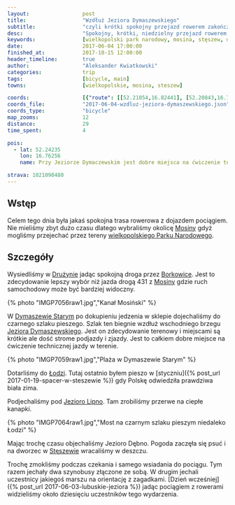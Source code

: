 ```yaml
---
layout:                 post
title:                  "Wzdłuż Jeziora Dymaszewskiego"
subtitle:               "czyli krótki spokojny przejazd rowerem zakończony solidnym deszczem"
desc:                   "Spokojny, krótki, niedzielny przejazd rowerem przez kraniec Wielkopolskiego Parku Narodowego. Główną częścią była jazda po czarnym szlaku pieszym wzdłuż jeziora."
keywords:               [wielkopolski park narodowy, mosina, stęszew, dymaszewo, jezioro]
date:                   2017-06-04 17:00:00
finished_at:            2017-10-15 12:00:00
header_timeline:        true
author:                 "Aleksander Kwiatkowski"
categories:             trip
tags:                   [bicycle, main]
towns:                  [wielkopolskie, mosina, steszew]

coords:                 [{"route": [[52.21054,16.82441], [52.20843,16.78235], [52.21801,16.78459], [52.23383,16.76691], [52.24981,16.75360], [52.25585,16.75420], [52.26652,16.73352], [52.27056,16.71944], [52.28406,16.70030], [52.29660,16.69773], [52.28862,16.71626], [52.27991,16.70923]], "type": "bicycle"}]
coords_file:            "2017-06-04-wzdluz-jeziora-dymaszewskiego.json"
coords_type:            "bicycle"
map_zooms:              12
distance:               29
time_spent:             4

pois:
  - lat: 52.24235
    lon: 16.76256
    name: Przy Jeziorze Dymaczewskim jest dobre miejsca na ćwiczenie technicznej jazdy w terenie

strava: 1021090480
---
```


[wiki-mosina]: https://pl.wikipedia.org/wiki/Mosina
[wiki-wpn]: https://pl.wikipedia.org/wiki/Wielkopolski_Park_Narodowy
[wiki-druzyna]: https://pl.wikipedia.org/wiki/Dru%C5%BCyna_(wojew%C3%B3dztwo_wielkopolskie)
[wiki-borkowice]: https://pl.wikipedia.org/wiki/Borkowice_(wojew%C3%B3dztwo_wielkopolskie)
[wiki-dymaszewo-stare]: https://pl.wikipedia.org/wiki/Dymaczewo_Stare
[wiki-jezioro-dymaszewskie]: https://pl.wikipedia.org/wiki/Jezioro_Dymaczewskie
[wiki-lodz]: https://pl.wikipedia.org/wiki/Jezioro_Dymaczewskie
[wiki-jezioro-lipno]: https://pl.wikipedia.org/wiki/Lipno_(jezioro_w_wojew%C3%B3dztwie_wielkopolskim)
[wiki-steszew]: https://pl.wikipedia.org/wiki/St%C4%99szew



Wstęp
-----

Celem tego dnia była jakaś spokojna trasa rowerowa z dojazdem pociągiem. Nie mieliśmy
zbyt dużo czasu dlatego wybraliśmy okolicę [Mosiny][wiki-mosina] gdyż mogliśmy przejechać
przez tereny [wielkopolskiego Parku Narodowego][wiki-wpn].

Szczegóły
---------

Wysiedliśmy w [Drużynie][wiki-druzyna] jadąc spokojną droga przez [Borkowice][wiki-borkowice].
Jest to zdecydowanie lepszy wybór niż jazda drogą 431 z [Mosiny][wiki-mosina]
gdzie ruch samochodowy może być bardziej widoczny.

{% photo "IMGP7056raw1.jpg","Kanał Mosiński" %}

W [Dymaszewie Starym][wiki-dymaszewo-stare] po dokupieniu jedzenia w sklepie dojechaliśmy
do czarnego szlaku pieszego. Szlak ten biegnie wzdłuż wschodniego brzegu
[Jeziora Dymaszewskiego][wiki-jezioro-dymaszewskie].
Jest on zdecydowanie terenowy i miejscami są krótkie ale dość strome
podjazdy i zjazdy. Jest to całkiem dobre miejsce na ćwiczenie technicznej jazdy
w terenie.

{% photo "IMGP7059raw1.jpg","Plaża w Dymaszewie Starym" %}

Dotarliśmy do [Łodzi][wiki-lodz]. Tutaj ostatnio byłem pieszo
w [styczniu]({% post_url 2017-01-19-spacer-w-steszewie %}) gdy Polskę odwiedziła
prawdziwa biała zima.

Podjechaliśmy pod [Jezioro Lipno][wiki-jezioro-lipno]. Tam zrobiliśmy przerwe
na ciepłe kanapki.

{% photo "IMGP7064raw1.jpg","Most na czarnym szlaku pieszym niedaleko Łodzi" %}

Mając trochę czasu objechaliśmy Jezioro Dębno. Pogoda zaczęła się psuć i
na dworzec w [Stęszewie][wiki-steszew] wracaliśmy w deszczu.

Trochę zmokliśmy podczas czekania i samego wsiadania do pociągu. Tym razem
jechały dwa szynobusy złączone ze sobą. W drugim jechali uczestnicy
jakiegoś marszu na orientację z zagadkami.
[Dzień wcześniej]({% post_url 2017-06-03-lubuskie-jeziora %}) jadąc pociągiem
z rowerami widzieliśmy około dziesięciu uczestników tego wydarzenia.
